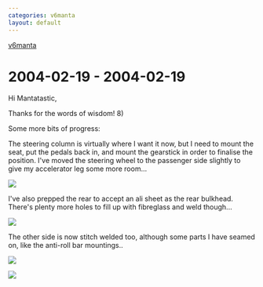 ```yaml
---
categories: v6manta
layout: default
---
```


[v6manta](/v6manta)

# 2004-02-19 - 2004-02-19 
Hi Mantatastic,

 Thanks for the words of wisdom!  8) 

 Some more bits of progress:

 The steering column is virtually where I want it now, but I need to mount the seat, put the pedals back in, and mount the gearstick in order to finalise the position. I've moved the steering wheel to the passenger side slightly to give my accelerator leg some more room...

![](/img/v6manta/manta0042.jpg)

I've also prepped the rear to accept an ali sheet as the rear bulkhead. There's plenty more holes to fill up with fibreglass and weld though...

![](/img/v6manta/manta0043.jpg)

The other side is now stitch welded too, although some parts I have seamed on, like the anti-roll bar mountings..

![](/img/v6manta/manta0044.jpg)

![](/img/v6manta/manta0045.jpg)